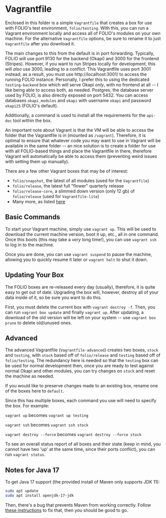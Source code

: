 # Vagrantfile

Enclosed in this folder is a simple `Vagrantfile` that creates a box for use with FOLIO's test
environment, `folio/testing`. With this, you can run a Vagrant environment locally and access all of
FOLIO's modules on your own machine. For the alternative `Vagrantfile` options, be sure to rename it
to just `Vagrantfile` after you download it.

The main changes to this from the default is in port forwarding. Typically, FOLIO will use port 9130
for the backend (Okapi) and 3000 for the frontend (Stripes). However, if you want to run Stripes
locally for development, this will _also_ use 3000, leading to a conflict. This Vagrantfile uses
port 3001 instead; as a result, you must use http://localhost:3001/ to access the running FOLIO
instance. Personally, I prefer this to using the dedicated `testing-backend` box which will serve
Okapi _only_, with no frontend at all -- I like being able to access both, as needed. Postgres, the
database server used by FOLIO, is also directly exposed on port 5432. You can access databases
`okapi_modules` and `okapi` with username `okapi` and password `okapi25` (FOLIO's default).

Additionally, a command is used to install all the requirements for the `api-doc` tool within the
box.

An important note about Vagrant is that the VM will be able to access the folder that the
Vagrantfile is in (mounted as `/vagrant`). Therefore, it is optimal to ensure that whatever code you
may want to use in Vagrant will be available in the same folder -- an nice solution is to create a
folder for use with all FOLIO-based things and place the Vagrantfile in there, therefore Vagrant
will automatically be able to access them (preventing weird issues with setting them up manually).

There are a few other Vagrant boxes that may be of interest:

- `folio/snapshot`, the latest of all modules (used for the `Vagrantfile`)
- `folio/release`, the latest full "flower" quarterly release
- `folio/release-core`, a slimmed down version (only 12 gb) of `folio/release` (used for
  `Vagrantfile-lite`)
- Many more, as listed [here](https://app.vagrantup.com/folio)

## Basic Commands

To start your Vagrant machine, simply use `vagrant up`. This will be used to download the current
machine version, boot it up, etc., all in one command. Once this boots (this may take a _very_ long
time!), you can use `vagrant ssh` to log in to the machine.

Once you are done, you can use `vagrant suspend` to pause the machine, allowing you to quickly
resume it later or `vagrant halt` to shut it down.

## Updating Your Box

The FOLIO boxes are re-released every day (usually), therefore, it is quite easy to get out of date.
Upgrading the box will, however, destroy all of your data inside of it, so be sure you want to do
this.

First, you must delete the current box with `vagrant destroy -f`. Then, you can run
`vagrant box update` and finally `vagrant up`. After updating, a download of the old version will be
left on your system -- use `vagrant box prune` to delete old/unused ones.

## Advanced

The advanced Vagrantfile (`Vagrantfile-advanced`) creates two boxes, `stock` and `testing`, with
`stock` based off of `folio/release` and `testing` based off of `folio/testing`. The redundancy here
is needed so that the `testing` box can be used for normal development then, once you are ready to
test against normal Okapi and other modules, you can try changes on `stock` and reset the machine as
needed.

If you would like to preserve changes made to an existing box, rename one of the boxes here to
`default`.

Since this has multiple boxes, each command you use will need to specify the box. For example:

`vagrant up` becomes `vagrant up testing`

`vagrant ssh` becomes `vagrant ssh stock`

`vagrant destroy --force` becomes `vagrant destroy --force stock`

To see an overall status report of all boxes and their state (keep in mind, you cannot have two 'up'
at the same time, since their ports conflict), you can run `vagrant status`.

## Notes for Java 17

To get Java 17 support (the provided install of Maven only supports JDK 11):

```sh
sudo apt update
sudo apt install openjdk-17-jdk
```

Then, there's a bug that prevents Maven from working correctly. Follow
[these instructions](https://github.com/m-thirumal/installation_guide/blob/39187a6e9acff22b6800c7a407370478f1df5a77/maven/upgrade_maven.md)
to fix that, then you should be good to go.
